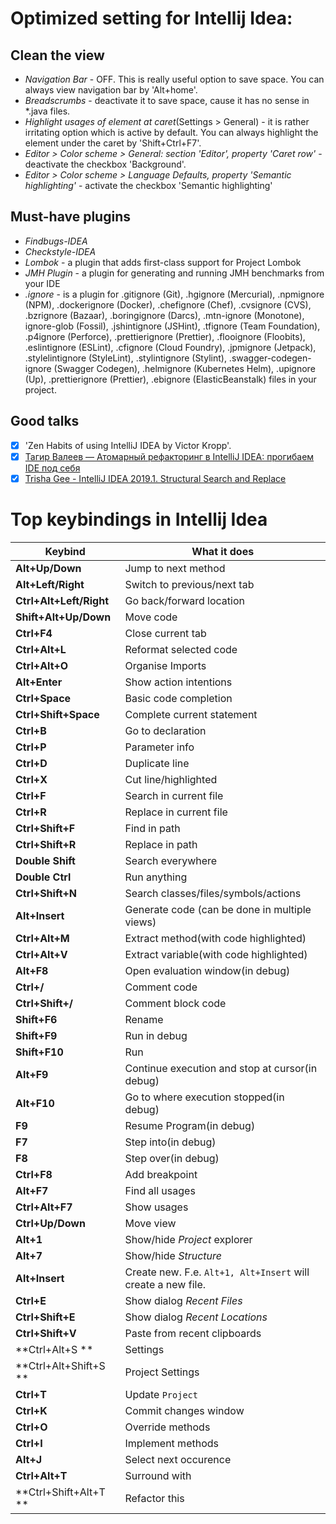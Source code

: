 # Optimized setting for Intellij Idea:

## Clean the view
* *Navigation Bar* - OFF. This is really useful option to save space. You can always view navigation bar by 'Alt+home'.
* *Breadscrumbs* - deactivate it to save space, cause it has no sense in *.java files.
* *Highlight usages of element at caret*(Settings > General) - it is rather irritating option which is active by default. You can always highlight the element under the caret by 'Shift+Ctrl+F7'.
* *Editor > Color scheme > General: section 'Editor', property 'Caret row'* - deactivate the checkbox 'Background'.
* *Editor > Color scheme > Language Defaults, property 'Semantic highlighting'* - activate the checkbox 'Semantic highlighting'
 
## Must-have plugins
* *Findbugs-IDEA* 
* *Checkstyle-IDEA* 
* *Lombok* -  a plugin that adds first-class support for Project Lombok
* *JMH Plugin* - a plugin for generating and running JMH benchmarks from your IDE
* *.ignore* -  is a plugin for .gitignore (Git), .hgignore (Mercurial), .npmignore (NPM), .dockerignore (Docker), .chefignore (Chef), .cvsignore (CVS), .bzrignore (Bazaar), .boringignore (Darcs), .mtn-ignore (Monotone), ignore-glob (Fossil), .jshintignore (JSHint), .tfignore (Team Foundation), .p4ignore (Perforce), .prettierignore (Prettier), .flooignore (Floobits), .eslintignore (ESLint), .cfignore (Cloud Foundry), .jpmignore (Jetpack), .stylelintignore (StyleLint), .stylintignore (Stylint), .swagger-codegen-ignore (Swagger Codegen), .helmignore (Kubernetes Helm), .upignore (Up), .prettierignore (Prettier), .ebignore (ElasticBeanstalk) files in your project. 


## Good talks
- [x] 'Zen Habits of using IntelliJ IDEA by Victor Kropp'.
- [x] [Тагир Валеев — Атомарный рефакторинг в IntelliJ IDEA: прогибаем IDE под себя](https://www.youtube.com/watch?v=C5eD-K8AO3o&list=PLVe-2wcL84b_fBL9xJTxkEBtvCKfRGEV1&index=5)
- [x] [Trisha Gee - IntelliJ IDEA 2019.1. Structural Search and Replace](https://www.youtube.com/watch?v=fIPr_ANBpFk)

# Top keybindings in Intellij Idea
| Keybind | What it does |
| ------------- | ------------- |
| **Alt+Up/Down** | Jump to next method |
| **Alt+Left/Right** | Switch to previous/next tab  |
| **Ctrl+Alt+Left/Right** | Go back/forward location  |
| **Shift+Alt+Up/Down** | Move code  |
| **Ctrl+F4** |Close current tab |
| **Ctrl+Alt+L** |Reformat selected code |
| **Ctrl+Alt+O** |Organise Imports |
| **Alt+Enter** | Show action intentions  |
| **Ctrl+Space** | Basic code completion  |
| **Ctrl+Shift+Space** | Complete current statement  |
| **Ctrl+B** | Go to declaration |
| **Ctrl+P** | Parameter info |
| **Ctrl+D** | Duplicate line |
| **Ctrl+X** | Cut line/highlighted |
| **Ctrl+F** | Search in current file |
| **Ctrl+R** | Replace in current file |
| **Ctrl+Shift+F** | Find in path |
| **Ctrl+Shift+R** | Replace in path |
| **Double Shift** | Search everywhere |
| **Double Ctrl** | Run anything |
| **Ctrl+Shift+N** | Search classes/files/symbols/actions |
| **Alt+Insert** | Generate code (can be done in multiple views) |
| **Ctrl+Alt+M** | Extract method(with code highlighted)  |
| **Ctrl+Alt+V** | Extract variable(with code highlighted)  |
| **Alt+F8** | Open evaluation window(in debug)  |
| **Ctrl+/** | Comment code |
| **Ctrl+Shift+/** | Comment block code |
| **Shift+F6** | Rename |
| **Shift+F9** | Run in debug |
| **Shift+F10** | Run |
| **Alt+F9** | Continue execution and stop at cursor(in debug) |
| **Alt+F10** | Go to where execution stopped(in debug) |
| **F9** | Resume Program(in debug) |
| **F7** | Step into(in debug) |
| **F8** | Step over(in debug) |
| **Ctrl+F8** | Add breakpoint |
| **Alt+F7** | Find all usages  |
| **Ctrl+Alt+F7** | Show usages  |
| **Ctrl+Up/Down** | Move view  |
| **Alt+1** | Show/hide *Project* explorer  |
| **Alt+7** | Show/hide *Structure*  |
| **Alt+Insert** | Create new. F.e. `Alt+1, Alt+Insert` will create a new file.  |
| **Ctrl+E** | Show dialog *Recent Files*  |
| **Ctrl+Shift+E** | Show dialog *Recent Locations*  |
| **Ctrl+Shift+V** | Paste from recent clipboards  |
| **Ctrl+Alt+S ** | Settings  |
| **Ctrl+Alt+Shift+S ** | Project Settings  |
| **Ctrl+T** | Update `Project`  |
| **Ctrl+K** | Commit changes window  |
| **Ctrl+O** | Override methods  |
| **Ctrl+I** | Implement methods  |
| **Alt+J** | Select next occurence  |
| **Ctrl+Alt+T** | Surround with  |
| **Ctrl+Shift+Alt+T ** | Refactor this  |
 
